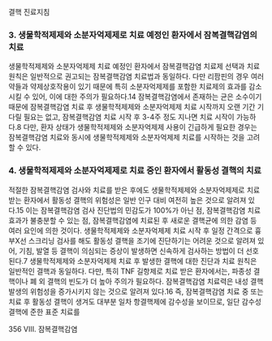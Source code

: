 결핵 진료지침

### 3. 생물학적제제와 소분자억제제로 치료 예정인 환자에서 잠복결핵감염의 치료
생물학적제제와 소분자억제제 치료 예정인 환자에서 잠복결핵감염 치료제 선택과 치료 원칙은 일반적으로 권고되는 잠복결핵감염 치료법과 동일하다. 다만 리팜핀의 경우 여러 약들과 약제상호작용이 있기 때문에 특히 소분자억제제를 포함한 치료제의 효과를 감소시킬 수 있어, 이에 대한 주의가 필요하다.14
잠복결핵감염에서 존재하는 균은 소수이기 때문에 잠복결핵감염 치료 후 생물학적제제와 소분자억제제 치료 시작까지 오랜 기간 기다릴 필요는 없고, 잠복결핵감염 치료 시작 후 3-4주 정도 지나면 치료 시작이 가능하다.8 다만, 환자 상태가 생물학적제제와 소분자억제제 사용이 긴급하게 필요한 경우는 잠복결핵감염 치료와 동시에 생물학적제제와 소분자억제제 치료를 시작하는 것을 고려할 수 있다.

### 4. 생물학적제제와 소분자억제제로 치료 중인 환자에서 활동성 결핵의 치료
적절한 잠복결핵감염 검사와 치료를 받은 후에도 생물학적제제와 소분자억제제로 치료받는 환자에서 활동성 결핵의 위험성은 일반 인구 대비 여전히 높은 것으로 알려져 있다.15 이는 잠복결핵감염 검사 진단법의 민감도가 100%가 아닌 점, 잠복결핵감염 치료 효과가 불충분할 수 있는 점, 잠복결핵감염에 치료된 후 새로운 결핵균에 의한 감염 등 여러 요인에 의한 것이다. 생물학적제제와 소분자억제제 치료 시작 후 일정 간격으로 흉부X선 스크리닝 검사를 해도 활동성 결핵을 조기에 진단하기는 어려운 것으로 알려져 있어, 기침, 발열 등 결핵이 의심되는 증상이 발생하면 신속하게 검사하는 방법이 더 선호된다.7
생물학적제제와 소분자억제제 치료 후 발생한 결핵에 대한 진단과 치료 원칙은 일반적인 결핵과 동일하다. 다만, 특히 TNF 길항제로 치료 받은 환자에서는, 파종성 결핵이나 폐 외 결핵의 빈도가 더 높아 주의가 필요하다.
잠복결핵감염 치료력은 내성 결핵 발생의 위험성을 증가시키지 않는 것으로 알려져 있다.16 즉, 잠복결핵감염 치료 중 또는 치료 후 활동성 결핵이 생겨도 대부분 일차 항결핵제에 감수성을 보이므로, 일단 감수성결핵에 준한 표준 치료를

<PAGE>356 VIII. 잠복결핵감염